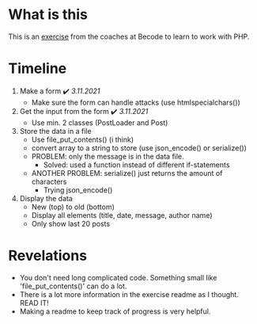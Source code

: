 # What is this
This is an [exercise](https://github.com/becodeorg/ANT-Lamarr-5.34/tree/main/2.The-Hill/php/5.php-guestbook) from the coaches at Becode to learn to work with PHP.

# Timeline
1. Make a form  ✔️ *3.11.2021*
    * Make sure the form can handle attacks (use htmlspecialchars())
2. Get the input from the form ✔️ *3.11.2021*
    * Use min. 2 classes (PostLoader and Post)
3. Store the data in a file
    * Use file_put_contents() (i think)
    * convert array to a string to store (use json_encode() or serialize())
    * PROBLEM: only the message is in the data file.
      * Solved: used a function instead of different if-statements
    * ANOTHER PROBLEM: serialize() just returns the amount of characters
      * Trying json_encode()
4. Display the data
    * New (top) to old (bottom)
    * Display all elements (title, date, message, author name)
    * Only show last 20 posts
   
# Revelations
   * You don't need long complicated code. Something small like 'file_put_contents()' can do a lot.
   * There is a lot more information in the exercise readme as I thought. READ IT!
   * Making a readme to keep track of progress is very helpful.
